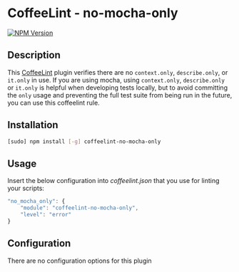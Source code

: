 # CoffeeLint - no-mocha-only
[![NPM Version](https://badge.fury.io/js/coffeelint-no-mocha-only.svg)](https://npmjs.org/package/coffeelint-no-mocha-only)

## Description

This [CoffeeLint](http://www.coffeelint.org) plugin verifies there are no `context.only`, `describe.only`, or `it.only` in use. If you are using mocha, using `context.only`, `describe.only` or `it.only` is helpful when developing tests locally, but to avoid committing the `only` usage and preventing the full test suite from being run in the future, you can use this coffeelint rule.

## Installation

```sh
[sudo] npm install [-g] coffeelint-no-mocha-only
```

## Usage

Insert the below configuration into *coffeelint.json* that you use for linting your scripts:

```js
"no_mocha_only": {
    "module": "coffeelint-no-mocha-only",
    "level": "error"
}
```

## Configuration

There are no configuration options for this plugin
